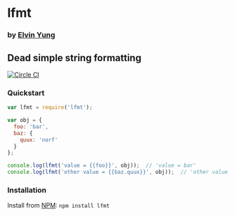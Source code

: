# lfmt
### by [Elvin Yung](https://github.com/elvinyung)
## Dead simple string formatting

[![Circle CI](https://circleci.com/gh/elvinyung/lfmt.svg?style=svg)](https://circleci.com/gh/elvinyung/lfmt)


### Quickstart
```JavaScript
var lfmt = require('lfmt');

var obj = {
  foo: 'bar',
  baz: {
    quux: 'norf'
  }
};

console.log(lfmt('value = {{foo}}', obj));  // 'value = bar'
console.log(lfmt('other value = {{baz.quux}}', obj));  // 'other value = norf'
```

### Installation

Install from [NPM](https://www.npmjs.com/package/lfmt):
`npm install lfmt`
